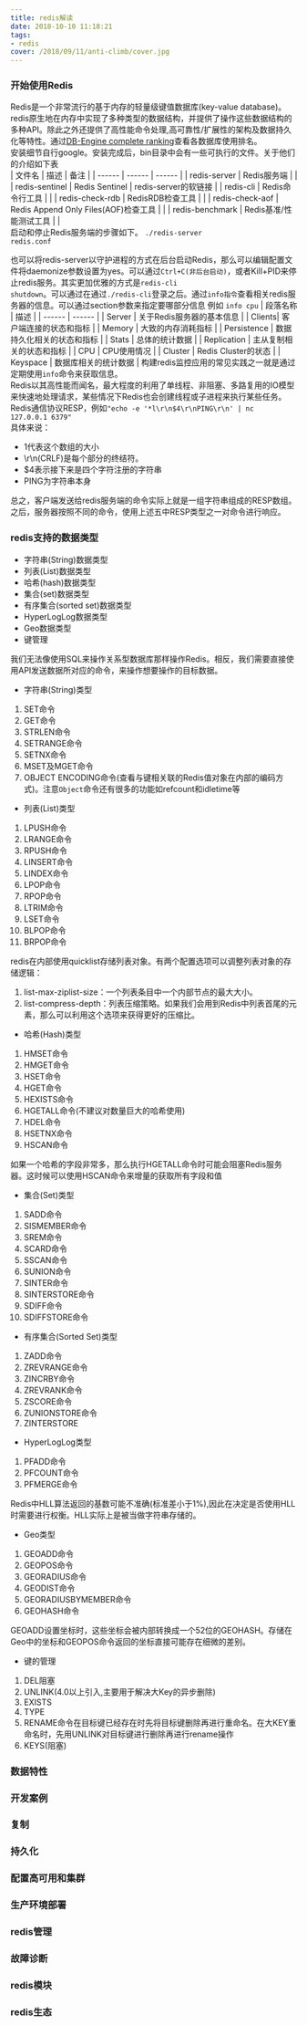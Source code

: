 ```yaml
---
title: redis解读
date: 2018-10-10 11:18:21
tags:
- redis
cover: /2018/09/11/anti-climb/cover.jpg
---
```

### 开始使用Redis
Redis是一个非常流行的基于内存的轻量级键值数据库(key-value database)。redis原生地在内存中实现了多种类型的数据结构，并提供了操作这些数据结构的多种API。除此之外还提供了高性能命令处理,高可靠性/扩展性的架构及数据持久化等特性。通过[DB-Engine complete ranking](https://db-engines.com/en/ranking)查看各数据库使用排名。  
安装细节自行google。安装完成后，bin目录中会有一些可执行的文件。关于他们的介绍如下表  
| 文件名 | 描述 | 备注 |
| ------ | ------ | ------ |
| redis-server | Redis服务端 | |
| redis-sentinel | Redis Sentinel | redis-server的软链接 |
| redis-cli | Redis命令行工具 |  |
| redis-check-rdb | RedisRDB检查工具 |  |
| redis-check-aof | Redis Append Only Files(AOF)检查工具 |  |
| redis-benchmark | Redis基准/性能测试工具 |  |  
启动和停止Redis服务端的步骤如下。
<code>./redis-server redis.conf</code>

也可以将redis-server以守护进程的方式在后台启动Redis，那么可以编辑配置文件将daemonize参数设置为yes。可以通过<code>Ctrl+C(非后台启动)</code>，或者Kill+PID来停止redis服务。其实更加优雅的方式是<code>redis-cli shutdown</code>。可以通过在通过<code>./redis-cli</code>登录之后。通过<code>info指令</code>查看相关redis服务器的信息。可以通过section参数来指定要哪部分信息 例如 <code>info cpu</code>
| 段落名称 | 描述 |
| ------ | ------ |
| Server | 关于Redis服务器的基本信息 |
| Clients| 客户端连接的状态和指标 |
| Memory | 大致的内存消耗指标 |
| Persistence | 数据持久化相关的状态和指标 |
| Stats | 总体的统计数据 |
| Replication | 主从复制相关的状态和指标 |
| CPU | CPU使用情况 |
| Cluster | Redis Cluster的状态 |
| Keyspace | 数据库相关的统计数据 |
构建redis监控应用的常见实践之一就是通过定期使用<code>info</code>命令来获取信息。  
Redis以其高性能而闻名，最大程度的利用了单线程、非阻塞、多路复用的IO模型来快速地处理请求，某些情况下Redis也会创建线程或子进程来执行某些任务。  
Redis通信协议RESP，例如<code>"echo -e '*l\r\n\$4\r\nPING\r\n' | nc 127.0.0.1 6379"</code>  
具体来说：  
+ 1代表这个数组的大小
+ \r\n(CRLF)是每个部分的终结符。
+ $4表示接下来是四个字符注册的字符串
+ PING为字符串本身

总之，客户端发送给redis服务端的命令实际上就是一组字符串组成的RESP数组。之后，服务器按照不同的命令，使用上述五中RESP类型之一对命令进行响应。
### redis支持的数据类型
+ 字符串(String)数据类型
+ 列表(List)数据类型
+ 哈希(hash)数据类型
+ 集合(set)数据类型
+ 有序集合(sorted set)数据类型
+ HyperLogLog数据类型
+ Geo数据类型
+ 键管理

我们无法像使用SQL来操作关系型数据库那样操作Redis。相反，我们需要直接使用API发送数据所对应的命令，来操作想要操作的目标数据。  
+ 字符串(String)类型 
1. SET命令
2. GET命令
3. STRLEN命令
4. SETRANGE命令
5. SETNX命令
6. MSET及MGET命令
7. OBJECT ENCODING命令(查看与键相关联的Redis值对象在内部的编码方式)。注意<code>Object</code>命令还有很多的功能如refcount和idletime等

+ 列表(List)类型
1. LPUSH命令
2. LRANGE命令
3. RPUSH命令
4. LINSERT命令
5. LINDEX命令
6. LPOP命令
7. RPOP命令
8. LTRIM命令
9. LSET命令
10. BLPOP命令
11. BRPOP命令  


redis在内部使用quicklist存储列表对象。有两个配置选项可以调整列表对象的存储逻辑：
1. list-max-ziplist-size：一个列表条目中一个内部节点的最大大小。
2. list-compress-depth：列表压缩策略。如果我们会用到Redis中列表首尾的元素，那么可以利用这个选项来获得更好的压缩比。  

+ 哈希(Hash)类型
1. HMSET命令
2. HMGET命令
3. HSET命令
4. HGET命令
5. HEXISTS命令
6. HGETALL命令(不建议对数量巨大的哈希使用)
7. HDEL命令
8. HSETNX命令
9. HSCAN命令

如果一个哈希的字段非常多，那么执行HGETALL命令时可能会阻塞Redis服务器。这时候可以使用HSCAN命令来增量的获取所有字段和值  

+ 集合(Set)类型  
1. SADD命令
2. SISMEMBER命令
3. SREM命令
4. SCARD命令
5. SSCAN命令
6. SUNION命令
7. SINTER命令
8. SINTERSTORE命令
9. SDIFF命令
10. SDIFFSTORE命令

+ 有序集合(Sorted Set)类型
1. ZADD命令
2. ZREVRANGE命令
3. ZINCRBY命令
4. ZREVRANK命令
5. ZSCORE命令
6. ZUNIONSTORE命令
7. ZINTERSTORE

+ HyperLogLog类型
1. PFADD命令
2. PFCOUNT命令
3. PFMERGE命令  

Redis中HLL算法返回的基数可能不准确(标准差小于1%),因此在决定是否使用HLL时需要进行权衡。HLL实际上是被当做字符串存储的。

+ Geo类型
1. GEOADD命令
2. GEOPOS命令
3. GEORADIUS命令
4. GEODIST命令
5. GEORADIUSBYMEMBER命令  
6. GEOHASH命令

GEOADD设置坐标时，这些坐标会被内部转换成一个52位的GEOHASH。存储在Geo中的坐标和GEOPOS命令返回的坐标直接可能存在细微的差别。

+ 键的管理
1. DEL阻塞
2. UNLINK(4.0以上引入,主要用于解决大Key的异步删除)
3. EXISTS
4. TYPE
5. RENAME命令在目标键已经存在时先将目标键删除再进行重命名。在大KEY重命名时，先用UNLINK对目标键进行删除再进行rename操作
6. KEYS(阻塞)

### 数据特性

### 开发案例

### 复制

### 持久化

### 配置高可用和集群

### 生产环境部署

### redis管理

### 故障诊断

### redis模块

### redis生态